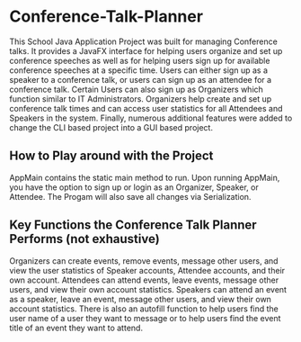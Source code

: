 # Conference-Talk-Planner
This School Java Application Project was built for managing Conference talks. It provides a JavaFX interface for helping users organize and set up conference speeches as
well as for helping users sign up for available conference speeches at a specific time. Users can either sign up as a speaker to a conference talk, or users can sign up 
as an attendee for a conference talk. Certain Users can also sign up as Organizers which function similar to IT Administrators. Organizers help create and set up 
conference talk times and can access user statistics for all Attendees and Speakers in the system. Finally, numerous additional features were added to change the 
CLI based project into a GUI based project.

## How to Play around with the Project
AppMain contains the static main method to run. Upon running AppMain, you have the option to sign up or login as an Organizer, Speaker, or Attendee. The Progam will also save
all changes via Serialization.

## Key Functions the Conference Talk Planner Performs (not exhaustive)

Organizers can create events, remove events, message other users, and view the user statistics of Speaker accounts, Attendee accounts, and their own account. 
Attendees can attend events, leave events, message other users, and view their own account statistics. Speakers can attend an event as a speaker, leave an event, 
message other users, and view their own account statistics. There is also an autofill function to help users find the user name of a user they want to
message or to help users find the event title of an event they want to attend.
